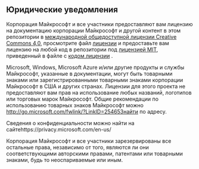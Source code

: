 ## <a name="legal-notices"></a>Юридические уведомления
Корпорация Майкрософт и все участники предоставляют вам лицензию на документацию корпорации Майкрософт и другой контент в этом репозитории в [международной общедоступной лицензии Creative Commons 4,0](https://creativecommons.org/licenses/by/4.0/legalcode), просмотрите файл [лицензии](LICENSE) и предоставьте вам лицензию на любой код в репозитории под [лицензией MIT](https://opensource.org/licenses/MIT), приведенный в файле с [кодом лицензии](LICENSE-CODE) .

Microsoft, Windows, Microsoft Azure и/или другие продукты и службы Майкрософт, указанные в документации, могут быть товарными знаками или зарегистрированными товарными знаками корпорации Майкрософт в США и других странах.
Лицензии для этого проекта не предоставляют вам прав на использование любых названий, логотипов или торговых марок Майкрософт.
Общие рекомендации по использованию товарных знаков Майкрософт можно http://go.microsoft.com/fwlink/?LinkID=254653найти по адресу.

Сведения о конфиденциальности можно найти на сайтеhttps://privacy.microsoft.com/en-us/

Корпорация Майкрософт и все участники зарезервированы все остальные права, независимо от того, являются ли они соответствующими авторскими правами, патентами или товарными знаками, будь то неоспариваемые или иным.